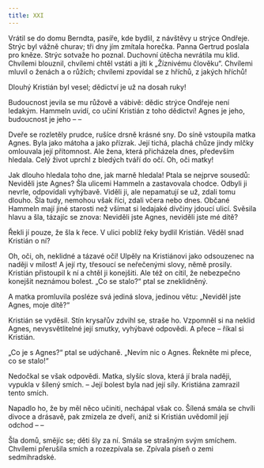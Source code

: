 ```yaml
---
title: XXI
---
```


  

Vrátil se do domu Berndta, pasíře, kde bydlil, z návštěvy u strýce Ondřeje. Strýc byl vážně churav; tři dny jím zmítala horečka. Panna Gertrud poslala pro kněze. Strýc sotvaže ho poznal. Duchovní útěcha nevrátila mu klid. Chvílemi blouznil, chvílemi chtěl vstáti a jíti k „Žíznivému člověku“. Chvílemi mluvil o ženách a o růžích; chvílemi zpovídal se z hříchů, z jakých hříchů!

Dlouhý Kristián byl vesel; dědictví je už na dosah ruky!

Budoucnost jevila se mu růžově a vábivě: dědic strýce Ondřeje není ledakým. Hammeln uvidí, co učiní Kristián z toho dědictví! Agnes je jeho, budoucnost je jeho – –

Dveře se rozletěly prudce, rušíce drsně krásné sny. Do síně vstoupila matka Agnes. Byla jako mátoha a jako přízrak. Její tichá, plachá chůze jindy mlčky omlouvala její přítomnost. Ale žena, která přicházela dnes, především hledala. Celý život uprchl z bledých tváří do očí. Oh, oči matky!

Jak dlouho hledala toho dne, jak marně hledala! Ptala se nejprve sousedů: Neviděli jste Agnes? Šla ulicemi Hammeln a zastavovala chodce. Odbyli ji nevrle, odpovídali vyhýbavě. Viděli ji, ale nepamatují se už, zdali tomu dlouho. Šla tudy, nemohou však říci, zdali včera nebo dnes. Občané Hammeln mají jiné starosti než všímat si ledajaké dívčiny jdoucí ulicí. Svěsila hlavu a šla, tázajíc se znova: Neviděli jste Agnes, neviděli jste mé dítě?

Řekli jí pouze, že šla k řece. V ulici poblíž řeky bydlil Kristián. Věděl snad Kristián o ní?

Oh, oči, oh, neklidné a tázavé oči! Ulpěly na Kristiánovi jako odsouzenec na naději v milost! A její rty, třesoucí se neřečenými slovy, němě prosily. Kristián přistoupil k ní a chtěl ji konejšiti. Ale též on cítil, že nebezpečno konejšit neznámou bolest. „Co se stalo?“ ptal se zneklidněný.

A matka promluvila posléze svá jediná slova, jedinou větu: „Neviděl jste Agnes, moje dítě?“

Kristián se vyděsil. Stín krysařův zdvihl se, straše ho. Vzpomněl si na neklid Agnes, nevysvětlitelné její smutky, vyhýbavé odpovědi. A přece – říkal si Kristián.

„Co je s Agnes?“ ptal se udýchaně. „Nevím nic o Agnes. Řekněte mi přece, co se stalo!“

Nedočkal se však odpovědi. Matka, slyšíc slova, která jí brala naději, vypukla v šílený smích. – Její bolest byla nad její síly. Kristiána zamrazil tento smích.

Napadlo ho, že by měl něco učiniti, nechápal však co. Šílená smála se chvíli divoce a drásavě, pak zmizela ze dveří, aniž si Kristián uvědomil její odchod – –

Šla domů, smějíc se; děti šly za ní. Smála se strašným svým smíchem. Chvílemi přerušila smích a rozezpívala se. Zpívala píseň o zemi sedmihradské.
